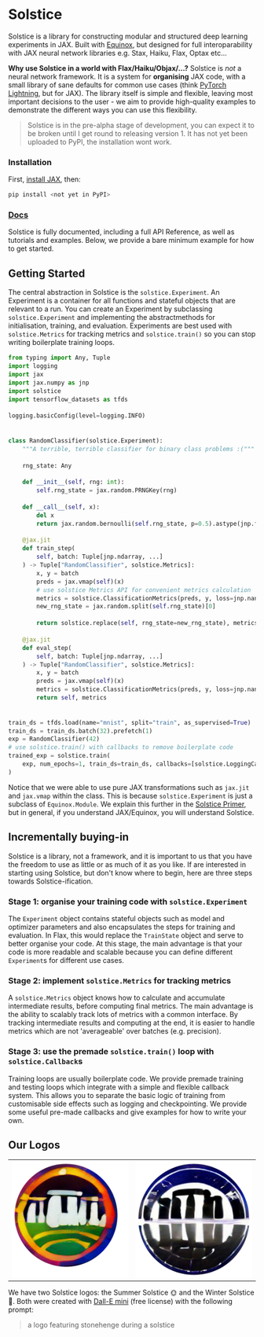 # Solstice

Solstice is a library for constructing modular and structured deep learning experiments in JAX. Built with [Equinox](https://docs.kidger.site/equinox/), but designed for full interoparability with JAX neural network libraries e.g. Stax, Haiku, Flax, Optax etc...

**Why use Solstice in a world with Flax/Haiku/Objax/...?** Solstice is *not* a neural network framework. It is a system for **organising** JAX code, with a small library of sane defaults for common use cases (think [PyTorch Lightning](https://pytorch-lightning.readthedocs.io/en/latest/), but for JAX). The library itself is simple and flexible, leaving most important decisions to the user - we aim to provide high-quality examples to demonstrate the different ways you can use this flexibility.

> Solstice is in the pre-alpha stage of development, you can expect it to be broken until I get round to releasing version 1. It has not yet been uploaded to PyPI, the installation wont work.

### Installation

First, [install JAX](https://github.com/google/jax#installation), then:

```bash
pip install <not yet in PyPI>
```

### [Docs](https://charl-ai.github.io/Solstice/)

Solstice is fully documented, including a full API Reference, as well as tutorials and examples. Below, we provide a bare minimum example for how to get started.


## Getting Started

The central abstraction in Solstice is the `solstice.Experiment`. An Experiment is a container for all functions and stateful objects that are relevant to a run. You can create an Experiment by subclassing `solstice.Experiment` and implementing the abstractmethods for initialisation, training, and evaluation. Experiments are best used with `solstice.Metrics` for tracking metrics and `solstice.train()` so you can stop writing boilerplate training loops.


```python
from typing import Any, Tuple
import logging
import jax
import jax.numpy as jnp
import solstice
import tensorflow_datasets as tfds

logging.basicConfig(level=logging.INFO)


class RandomClassifier(solstice.Experiment):
    """A terrible, terrible classifier for binary class problems :("""

    rng_state: Any

    def __init__(self, rng: int):
        self.rng_state = jax.random.PRNGKey(rng)

    def __call__(self, x):
        del x
        return jax.random.bernoulli(self.rng_state, p=0.5).astype(jnp.float32)

    @jax.jit
    def train_step(
        self, batch: Tuple[jnp.ndarray, ...]
    ) -> Tuple["RandomClassifier", solstice.Metrics]:
        x, y = batch
        preds = jax.vmap(self)(x)
        # use solstice Metrics API for convenient metrics calculation
        metrics = solstice.ClassificationMetrics(preds, y, loss=jnp.nan, num_classes=2)
        new_rng_state = jax.random.split(self.rng_state)[0]

        return solstice.replace(self, rng_state=new_rng_state), metrics

    @jax.jit
    def eval_step(
        self, batch: Tuple[jnp.ndarray, ...]
    ) -> Tuple["RandomClassifier", solstice.Metrics]:
        x, y = batch
        preds = jax.vmap(self)(x)
        metrics = solstice.ClassificationMetrics(preds, y, loss=jnp.nan, num_classes=2)
        return self, metrics


train_ds = tfds.load(name="mnist", split="train", as_supervised=True)  # type: Any
train_ds = train_ds.batch(32).prefetch(1)
exp = RandomClassifier(42)
# use solstice.train() with callbacks to remove boilerplate code
trained_exp = solstice.train(
    exp, num_epochs=1, train_ds=train_ds, callbacks=[solstice.LoggingCallback()]
)

```

Notice that we were able to use pure JAX transformations such as `jax.jit` and `jax.vmap` within the class. This is because `solstice.Experiment` is just a subclass of `Equinox.Module`. We explain this further in the [Solstice Primer](https://charl-ai.github.io/Solstice/primer/), but in general, if you understand JAX/Equinox, you will understand Solstice.


## Incrementally buying-in

Solstice is a library, not a framework, and it is important to us that you have the freedom to use as little or as much of it as you like. If are interested in starting using Solstice, but don't know where to begin, here are three steps towards Solstice-ification.

### Stage 1: organise your training code with `solstice.Experiment`

The `Experiment` object contains stateful objects such as model and optimizer parameters and also encapsulates the steps for training and evaluation. In Flax, this would replace the `TrainState` object and serve to better organise your code. At this stage, the main advantage is that your code is more readable and scalable because you can define different `Experiment`s for different use cases.

### Stage 2: implement `solstice.Metrics` for tracking metrics

A `solstice.Metrics` object knows how to calculate and accumulate intermediate results, before computing final metrics. The main advantage is the ability to scalably track lots of metrics with a common interface. By tracking intermediate results and computing at the end, it is easier to handle metrics which are not 'averageable' over batches (e.g. precision).

### Stage 3: use the premade `solstice.train()` loop with `solstice.Callback`s

Training loops are usually boilerplate code. We provide premade training and testing loops which integrate with a simple and flexible callback system. This allows you to separate the basic logic of training from customisable side effects such as logging and checkpointing. We provide some useful pre-made callbacks and give examples for how to write your own.

## Our Logos

<table width="100%" height="100%">
<tr>
</tr>
<tr>
<td width="50%" height="50%">

<img src="https://github.com/Charl-AI/Solstice/blob/main/docs/solstice_summer_logo.png?raw=true" alt="Summer Solstice Logo">

</td>
<td>

<img src="https://github.com/Charl-AI/Solstice/blob/main/docs/solstice_winter_logo.png?raw=true" alt="Winter Solstice Logo">


</td>
</tr>
</table>

We have two Solstice logos: the Summer Solstice :sun_with_face: and the Winter Solstice :first_quarter_moon_with_face:. Both were created with [Dall-E mini](https://huggingface.co/spaces/dalle-mini/dalle-mini) (free license) with the following prompt:
> a logo featuring stonehenge during a solstice
